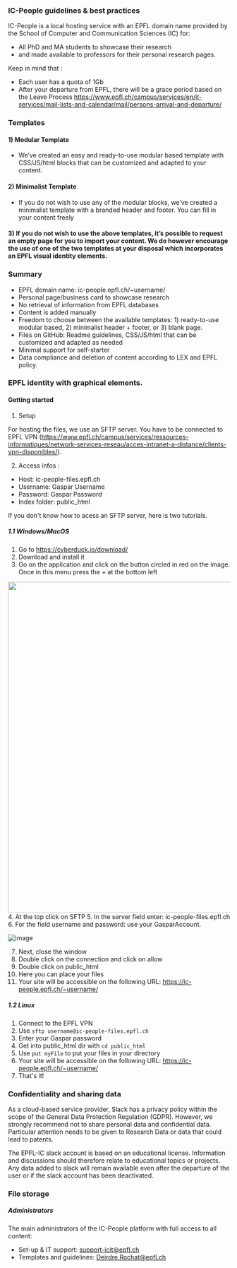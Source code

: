 ### IC-People guidelines & best practices
IC-People is a local hosting service with an EPFL domain name provided by the School of Computer and Communication Sciences (IC) for:
* All PhD and MA students to showcase their research
* and made available to professors for their personal research pages.

Keep in mind that :
* Each user has a quota of 1Gb
* After your departure from EPFL, there will be a grace period based on the Leave Process https://www.epfl.ch/campus/services/en/it-services/mail-lists-and-calendar/mail/persons-arrival-and-departure/

### Templates
#### 1) Modular Template
* We’ve created an easy and ready-to-use modular based template with CSS/JS/html blocks that can be customized and adapted to your content.

#### 2) Minimalist Template
* If you do not wish to use any of the modular blocks, we’ve created a minimalist template with a branded header and footer. You can fill in your content freely

#### 3) If you do not wish to use the above templates, it’s possible to request an empty page for you to import your content. We do however encourage the use of one of the two templates at your disposal which incorporates an EPFL visual identity elements.

### Summary
* EPFL domain name: ic-people.epfl.ch/~username/
* Personal page/business card to showcase research
* No retrieval of information from EPFL databases
* Content is added manually
* Freedom to choose between the available templates: 1) ready-to-use modular based, 2) minimalist header + footer, or 3) blank page.
* Files on GitHub: Readme guidelines, CSS/JS/html that can be customized and adapted as needed
* Minimal support for self-starter
* Data compliance and deletion of content according to LEX and EPFL policy.

### EPFL identity with graphical elements.

#### Getting started

1. Setup

For hosting the files, we use an SFTP server. You have to be connected to EPFL VPN (https://www.epfl.ch/campus/services/ressources-informatiques/network-services-reseau/acces-intranet-a-distance/clients-vpn-disponibles/).  <br />

2. Access infos :
* Host: ic-people-files.epfl.ch <br />
* Username: Gaspar Username <br />
* Password: Gaspar Password <br />
* Index folder: public_html <br />

If you don't know how to acess an SFTP server, here is two tutorials.

##### 1.1 Windows/MacOS
1. Go to https://cyberduck.io/download/
2. Download and install it
3. Go on the application and click on the button circled in red on the image. Once in this menu press the + at the bottom left
<img src="https://user-images.githubusercontent.com/45627872/121321032-083ef180-c90e-11eb-8a45-ab0f3c7bb348.png" width="750"/>
4. At the top click on SFTP
5. In the server field enter: ic-people-files.epfl.ch
6. For the field username and password: use your GasparAccount.

![image](https://user-images.githubusercontent.com/45627872/117404521-5aa18280-af0a-11eb-9bd2-b8f395b06322.png)

7. Next, close the window
8. Double click on the connection and click on allow
9. Double click on public_html
10. Here you can place your files
11. Your site will be accessible on the following URL: https://ic-people.epfl.ch/~username/

##### 1.2 Linux
1. Connect to the EPFL VPN
2. Use ``` sftp username@ic-people-files.epfl.ch ```
3. Enter your Gaspar password
4. Get into public_html dir with ``` cd public_html ```
5. Use ``` put myFile ``` to put your files in your directory
6. Your site will be accessible on the following URL: https://ic-people.epfl.ch/~username/
7. That's it!

### Confidentiality and sharing data 
As a cloud-based service provider, Slack has a privacy policy within the scope of the General Data Protection Regulation (GDPR). However, we strongly recommend not to share personal data and confidential data. Particular attention needs to be given to Research Data or data that could lead to patents. 

The EPFL-IC slack account is based on an educational license. Information and discussions should therefore relate to educational topics or projects.
Any data added to slack will remain available even after the departure of the user or if the slack account has been deactivated.

### File storage
##### Administrators
The main administrators of the IC-People platform with full access to all content:
* Set-up & IT support: support-icit@epfl.ch
* Templates and guidelines: Deirdre.Rochat@epfl.ch
